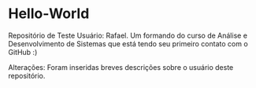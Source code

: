 # Hello-World
Repositório de Teste
Usuário: Rafael. Um formando do curso de Análise e Desenvolvimento de Sistemas 
que está  tendo seu primeiro contato com o GitHub :)

Alterações: Foram inseridas breves descrições sobre o usuário deste repositório.
